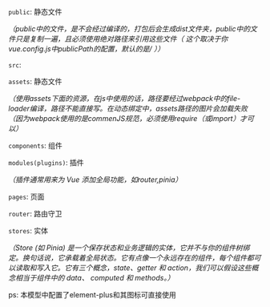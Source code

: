 `public`: 静态文件

*（public中的文件，是不会经过编译的，打包后会生成dist文件夹，public中的文件只是复制一遍，且必须使用绝对路径来引用这些文件（ 这个取决于你vue.config.js中publicPath的配置，默认的是/ ））*

`src`: 

`assets`: 静态文件

*（使用assets下面的资源，在js中使用的话，路径要经过webpack中的file-loader编译，路径不能直接写。在动态绑定中，assets路径的图片会加载失败（因为webpack使用的是commenJS规范，必须使用require（或import）才可以）*

`components`: 组件

`modules(plugins)`: 插件

*（插件通常用来为 Vue 添加全局功能，如router,pinia）*

`pages`:  页面

`router`: 路由守卫

`stores`:  实体

*（Store (如 Pinia) 是一个保存状态和业务逻辑的实体，它并不与你的组件树绑定。换句话说，它承载着全局状态。它有点像一个永远存在的组件，每个组件都可以读取和写入它。它有三个概念，state、getter 和 action，我们可以假设这些概念相当于组件中的 data、 computed 和 methods。）*

ps: 本模型中配置了element-plus和其图标可直接使用